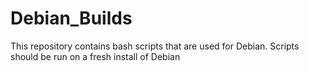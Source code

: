# Debian_Builds
This repository contains bash scripts that are used for Debian. Scripts should be run on a fresh install of Debian
